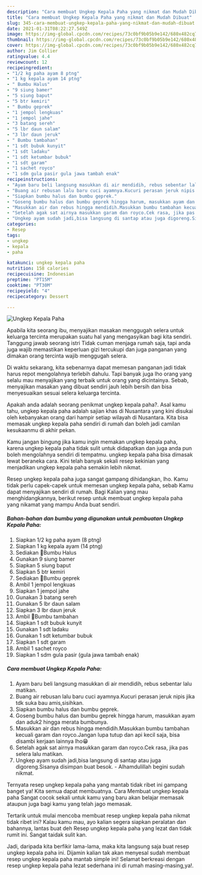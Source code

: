 ```yaml
---
description: "Cara membuat Ungkep Kepala Paha yang nikmat dan Mudah Dibuat"
title: "Cara membuat Ungkep Kepala Paha yang nikmat dan Mudah Dibuat"
slug: 345-cara-membuat-ungkep-kepala-paha-yang-nikmat-dan-mudah-dibuat
date: 2021-01-31T08:22:27.549Z
image: https://img-global.cpcdn.com/recipes/73c0bf9b05b9e142/680x482cq70/ungkep-kepala-paha-foto-resep-utama.jpg
thumbnail: https://img-global.cpcdn.com/recipes/73c0bf9b05b9e142/680x482cq70/ungkep-kepala-paha-foto-resep-utama.jpg
cover: https://img-global.cpcdn.com/recipes/73c0bf9b05b9e142/680x482cq70/ungkep-kepala-paha-foto-resep-utama.jpg
author: Jim Collier
ratingvalue: 4.4
reviewcount: 12
recipeingredient:
- "1/2 kg paha ayam 8 ptng"
- "1 kg kepala ayam 14 ptng"
- " Bumbu Halus"
- "9 siung bamer"
- "5 siung baput"
- "5 btr kemiri"
- " Bumbu geprek"
- "1 jempol lengkuas"
- "1 jempol jahe"
- "3 batang sereh"
- "5 lbr daun salam"
- "3 lbr daun jeruk"
- " Bumbu tambahan"
- "1 sdt bubuk kunyit"
- "1 sdt ladaku"
- "1 sdt ketumbar bubuk"
- "1 sdt garam"
- "1 sachet royco"
- "1 sdm gula pasir gula jawa tambah enak"
recipeinstructions:
- "Ayam baru beli langsung masukkan di air mendidih, rebus sebentar lalu matikan."
- "Buang air rebusan lalu baru cuci ayamnya.Kucuri perasan jeruk nipis jika tdk suka bau amis,sisihkan."
- "Siapkan bumbu halus dan bumbu geprek."
- "Goseng bumbu halus dan bumbu geprek hingga harum, masukkan ayam dan aduk2 hingga merata bumbunya."
- "Masukkan air dan rebus hingga mendidih.Masukkan bumbu tambahan kecuali garam dan royco.Jangan lupa tutup dan api kecil saja, bisa disambi kerjaan lainnya lho😁"
- "Setelah agak sat airnya masukkan garam dan royco.Cek rasa, jika pas selera lalu matikan."
- "Ungkep ayam sudah jadi,bisa langsung di santap atau juga digoreng.Sisanya disimpan buat besok.  Alhamdulillah begini sudah nikmat."
categories:
- Resep
tags:
- ungkep
- kepala
- paha

katakunci: ungkep kepala paha 
nutrition: 158 calories
recipecuisine: Indonesian
preptime: "PT15M"
cooktime: "PT30M"
recipeyield: "4"
recipecategory: Dessert

---
```



![Ungkep Kepala Paha](https://img-global.cpcdn.com/recipes/73c0bf9b05b9e142/680x482cq70/ungkep-kepala-paha-foto-resep-utama.jpg)

Apabila kita seorang ibu, menyajikan masakan menggugah selera untuk keluarga tercinta merupakan suatu hal yang mengasyikan bagi kita sendiri. Tanggung jawab seorang istri Tidak cuman menjaga rumah saja, tapi anda juga wajib memastikan keperluan gizi tercukupi dan juga panganan yang dimakan orang tercinta wajib menggugah selera.

Di waktu  sekarang, kita sebenarnya dapat memesan panganan jadi tidak harus repot mengolahnya terlebih dahulu. Tapi banyak juga lho orang yang selalu mau menyajikan yang terbaik untuk orang yang dicintainya. Sebab, menyajikan masakan yang dibuat sendiri jauh lebih bersih dan bisa menyesuaikan sesuai selera keluarga tercinta. 



Apakah anda adalah seorang penikmat ungkep kepala paha?. Asal kamu tahu, ungkep kepala paha adalah sajian khas di Nusantara yang kini disukai oleh kebanyakan orang dari hampir setiap wilayah di Nusantara. Kita bisa memasak ungkep kepala paha sendiri di rumah dan boleh jadi camilan kesukaanmu di akhir pekan.

Kamu jangan bingung jika kamu ingin memakan ungkep kepala paha, karena ungkep kepala paha tidak sulit untuk didapatkan dan juga anda pun boleh mengolahnya sendiri di tempatmu. ungkep kepala paha bisa dimasak lewat beraneka cara. Kini telah banyak sekali resep kekinian yang menjadikan ungkep kepala paha semakin lebih nikmat.

Resep ungkep kepala paha juga sangat gampang dihidangkan, lho. Kamu tidak perlu capek-capek untuk memesan ungkep kepala paha, sebab Kamu dapat menyajikan sendiri di rumah. Bagi Kalian yang mau menghidangkannya, berikut resep untuk membuat ungkep kepala paha yang nikamat yang mampu Anda buat sendiri.

<!--inarticleads1-->

##### Bahan-bahan dan bumbu yang digunakan untuk pembuatan Ungkep Kepala Paha:

1. Siapkan 1/2 kg paha ayam (8 ptng)
1. Siapkan 1 kg kepala ayam (14 ptng)
1. Sediakan  🔼Bumbu Halus
1. Gunakan 9 siung bamer
1. Siapkan 5 siung baput
1. Siapkan 5 btr kemiri
1. Sediakan  🔼Bumbu geprek
1. Ambil 1 jempol lengkuas
1. Siapkan 1 jempol jahe
1. Gunakan 3 batang sereh
1. Gunakan 5 lbr daun salam
1. Siapkan 3 lbr daun jeruk
1. Ambil  🔼Bumbu tambahan
1. Siapkan 1 sdt bubuk kunyit
1. Gunakan 1 sdt ladaku
1. Gunakan 1 sdt ketumbar bubuk
1. Siapkan 1 sdt garam
1. Ambil 1 sachet royco
1. Siapkan 1 sdm gula pasir (gula jawa tambah enak)




<!--inarticleads2-->

##### Cara membuat Ungkep Kepala Paha:

1. Ayam baru beli langsung masukkan di air mendidih, rebus sebentar lalu matikan.
1. Buang air rebusan lalu baru cuci ayamnya.Kucuri perasan jeruk nipis jika tdk suka bau amis,sisihkan.
1. Siapkan bumbu halus dan bumbu geprek.
1. Goseng bumbu halus dan bumbu geprek hingga harum, masukkan ayam dan aduk2 hingga merata bumbunya.
1. Masukkan air dan rebus hingga mendidih.Masukkan bumbu tambahan kecuali garam dan royco.Jangan lupa tutup dan api kecil saja, bisa disambi kerjaan lainnya lho😁
1. Setelah agak sat airnya masukkan garam dan royco.Cek rasa, jika pas selera lalu matikan.
1. Ungkep ayam sudah jadi,bisa langsung di santap atau juga digoreng.Sisanya disimpan buat besok.  - Alhamdulillah begini sudah nikmat.




Ternyata resep ungkep kepala paha yang mantab tidak ribet ini gampang banget ya! Kita semua dapat membuatnya. Cara Membuat ungkep kepala paha Sangat cocok sekali untuk kamu yang baru akan belajar memasak ataupun juga bagi kamu yang telah jago memasak.

Tertarik untuk mulai mencoba membuat resep ungkep kepala paha nikmat tidak ribet ini? Kalau kamu mau, ayo kalian segera siapkan peralatan dan bahannya, lantas buat deh Resep ungkep kepala paha yang lezat dan tidak rumit ini. Sangat taidak sulit kan. 

Jadi, daripada kita berfikir lama-lama, maka kita langsung saja buat resep ungkep kepala paha ini. Dijamin kalian tak akan menyesal sudah membuat resep ungkep kepala paha mantab simple ini! Selamat berkreasi dengan resep ungkep kepala paha lezat sederhana ini di rumah masing-masing,ya!.

